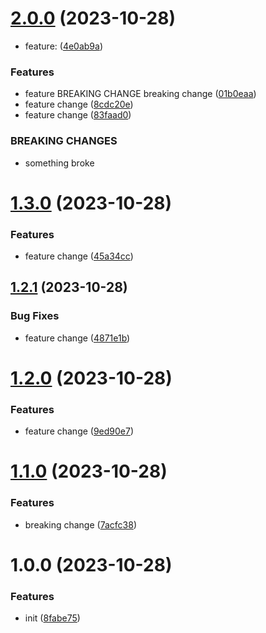 # [2.0.0](https://github.com/glocalflex/release/compare/v1.3.0...v2.0.0) (2023-10-28)


* feature: ([4e0ab9a](https://github.com/glocalflex/release/commit/4e0ab9af0ee66ea03a5780ef2d9fb729154ee408))



### Features

* feature   BREAKING CHANGE breaking change ([01b0eaa](https://github.com/glocalflex/release/commit/01b0eaaeb8eeb40119677dd735d692573b5fd348))
* feature  change ([8cdc20e](https://github.com/glocalflex/release/commit/8cdc20e542da907b573e6655fbb58488b076f391))
* feature  change ([83faad0](https://github.com/glocalflex/release/commit/83faad0d1df0c1d79ffae513c7ffe3166f259352))


### BREAKING CHANGES

* something broke

# [1.3.0](https://github.com/glocalflex/release/compare/v1.2.1...v1.3.0) (2023-10-28)






### Features

* feature  change ([45a34cc](https://github.com/glocalflex/release/commit/45a34cc231f5409cdc793ca8bedc2c2acec7d780))

## [1.2.1](https://github.com/glocalflex/release/compare/v1.2.0...v1.2.1) (2023-10-28)




### Bug Fixes

* feature  change ([4871e1b](https://github.com/glocalflex/release/commit/4871e1b9bcd42a5f10b1a3958c4654fc5cf56503))

# [1.2.0](https://github.com/glocalflex/release/compare/v1.1.0...v1.2.0) (2023-10-28)


### Features

* feature  change ([9ed90e7](https://github.com/glocalflex/release/commit/9ed90e79ad78f31421b57738758bf0dd91007744))

# [1.1.0](https://github.com/glocalflex/release/compare/v1.0.0...v1.1.0) (2023-10-28)


### Features

* breaking change ([7acfc38](https://github.com/glocalflex/release/commit/7acfc38b03f4f5ceae30cfeebd9a50d9fde20e3e))

# 1.0.0 (2023-10-28)


### Features

* init ([8fabe75](https://github.com/glocalflex/release/commit/8fabe75dd3bc7f2b8168564619a66c0c6478b3e0))
